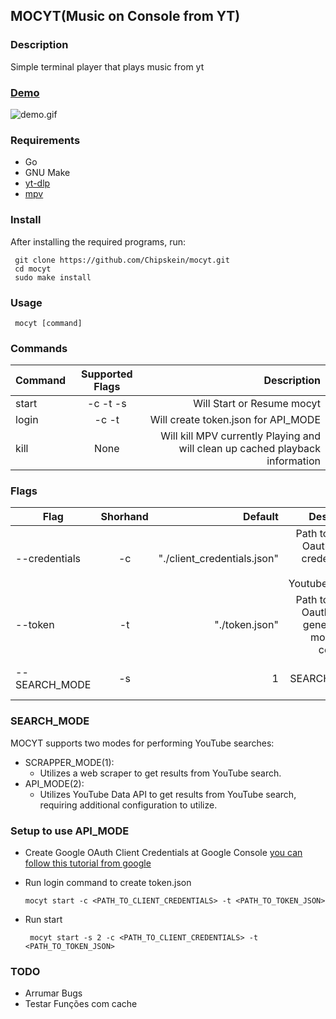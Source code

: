 ## MOCYT(Music on Console from YT)
### Description
Simple terminal player that plays music from yt 
### [Demo](https://www.youtube.com/watch?v=N2hF2RLsP3o)
![demo.gif](https://github.com/Chipskein/mocyt/blob/master/docs/demo.gif?raw=true)
### Requirements
 * Go
 * GNU Make
 * [yt-dlp](https://github.com/yt-dlp/yt-dlp)
 * [mpv](https://github.com/mpv-player/mpv)
### Install
 After installing the required programs, run:

     git clone https://github.com/Chipskein/mocyt.git
     cd mocyt
     sudo make install
### Usage
     mocyt [command]
### Commands
| Command   |      Supported Flags      |  Description |
|------------|:---------------------------:|------:|
| start   | -c -t -s |  Will Start or Resume mocyt |
| login   | -c -t    |  Will create token.json for API_MODE |
| kill    | None     | Will kill MPV currently Playing and will clean up cached playback information |
### Flags
|      Flag     |  Shorhand |           Default            | Description |
|---------------|:---------:|-----------------------------:|------------:|
| --credentials | -c        | "./client_credentials.json"  | Path to Google Oauth2 client credentials to use YoutubeDataAPI |
| --token       | -t        | "./token.json"               | Path to Google Oauth2 token generated by mocyt login command   |
| --SEARCH_MODE | -s        | 1                            | Sets SEARCH_MODE flag |

### SEARCH_MODE
MOCYT supports two modes for performing YouTube searches:
 * SCRAPPER_MODE(1):
     * Utilizes a web scraper to get results from YouTube search.
 * API_MODE(2):
     * Utilizes YouTube Data API to get results from YouTube search, requiring additional configuration to utilize.
### Setup to use API_MODE
 * Create Google OAuth Client Credentials at Google Console [you can follow this tutorial from google](https://support.google.com/cloud/answer/6158849)
 * Run login command to create token.json
   
       mocyt start -c <PATH_TO_CLIENT_CREDENTIALS> -t <PATH_TO_TOKEN_JSON>
 * Run start
   
        mocyt start -s 2 -c <PATH_TO_CLIENT_CREDENTIALS> -t <PATH_TO_TOKEN_JSON>
 
### TODO
  * Arrumar Bugs
  * Testar Funções com cache
